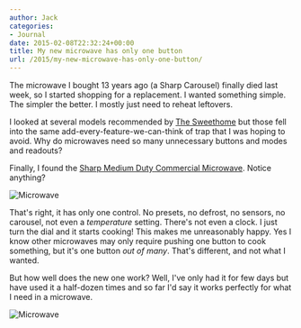 ```yaml
---
author: Jack
categories:
- Journal
date: 2015-02-08T22:32:24+00:00
title: My new microwave has only one button
url: /2015/my-new-microwave-has-only-one-button/
---
```


The microwave I bought 13 years ago (a Sharp Carousel) finally died last week, so I started shopping for a replacement. I wanted something simple. The simpler the better. I mostly just need to reheat leftovers.

I looked at several models recommended by [The Sweethome][1] but those fell into the same add-every-feature-we-can-think of trap that I was hoping to avoid. Why do microwaves need so many unnecessary buttons and modes and readouts?

Finally, I found the [Sharp Medium Duty Commercial Microwave][2]. Notice anything?

![Microwave](/wp-content/uploads/2015/02/IMG_0683.jpg")

That's right, it has only one control. No presets, no defrost, no sensors, no carousel, not even a _temperature_ setting. There's not even a clock. I just turn the dial and it starts cooking! This makes me unreasonably happy. Yes I know other microwaves may only require pushing one button to cook something, but it's one button _out of many_. That's different, and not what I wanted.

But how well does the new one work? Well, I've only had it for few days but have used it a half-dozen times and so far I'd say it works perfectly for what I need in a microwave.

![Microwave](/wp-content/uploads/2015/02/sharp-microwave.jpg)


 [1]: http://thesweethome.com/reviews/best-microwave/
 [2]: http://www.amazon.com/gp/product/B000T905D4/ref=as_li_tl?ie=UTF8&camp=1789&creative=390957&creativeASIN=B000T905D4&linkCode=as2&tag=jackbaty-20&linkId=KYKH3EJTR5LB7VNY
 [3]: /wp-content/uploads/2015/02/IMG_0683.jpg
 [4]: /wp-content/uploads/2015/02/sharp-microwave.jpg
